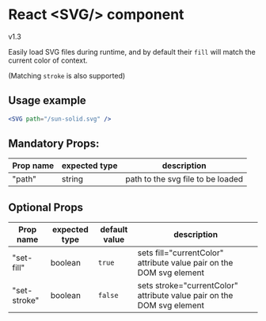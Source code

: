 # React <SVG\/> component

v1.3

Easily load SVG files during runtime, and by default their `fill` will match the current color of context.

(Matching `stroke` is also supported)

## Usage example

```jsx
<SVG path="/sun-solid.svg" />
```

## Mandatory Props:

| **Prop name** | **expected type** | **description**                   |
| ------------- | ----------------- | --------------------------------- |
| "path"        | string            | path to the svg file to be loaded |

## Optional Props

| **Prop name** | **expected type** | **default value** | **description**                                                        |
| ------------- | ----------------- | ----------------- | ---------------------------------------------------------------------- |
| "set-fill"    | boolean           | `true`            | sets fill="currentColor" attribute value pair on the DOM svg element   |
| "set-stroke"  | boolean           | `false`           | sets stroke="currentColor" attribute value pair on the DOM svg element |
